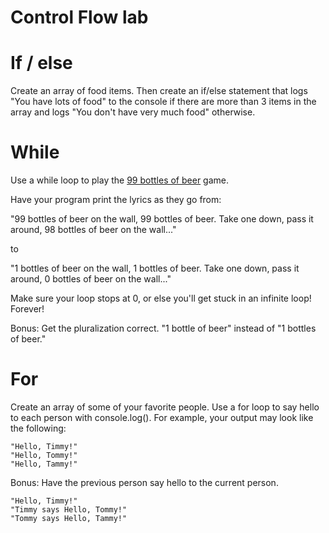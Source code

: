 Control Flow lab
==============================

# If / else

Create an array of food items. Then create an if/else statement that
logs "You have lots of food" to the console if there are more than 3
items in the array and logs "You don't have very much food" otherwise.

# While

Use a while loop to play the
[99 bottles of beer](http://en.wikipedia.org/wiki/99_Bottles_of_Beer)
game.

Have your program print the lyrics as they go from:

"99 bottles of beer on the wall, 99 bottles of beer.
Take one down, pass it around, 98 bottles of beer on the wall..."

to

"1 bottles of beer on the wall, 1 bottles of beer.
Take one down, pass it around, 0 bottles of beer on the wall..."

Make sure your loop stops at 0, or else you'll get stuck in an
infinite loop! Forever!

Bonus: Get the pluralization correct.  "1 bottle of beer" instead of
"1 bottles of beer."

# For

Create an array of some of your favorite people. Use a for loop
to say hello to each person with console.log(). For example, your
output may look like the following:

```
"Hello, Timmy!"
"Hello, Tommy!"
"Hello, Tammy!"
```

Bonus: Have the previous person say hello to the current person.

```
"Hello, Timmy!"
"Timmy says Hello, Tommy!"
"Tommy says Hello, Tammy!"
```
